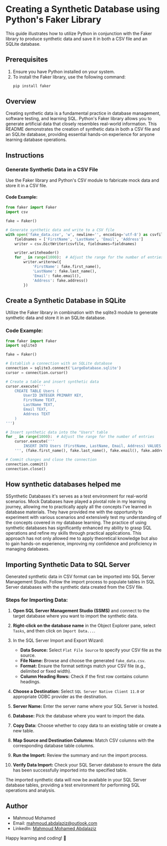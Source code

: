 # Creating a Synthetic Database using Python's Faker Library

This guide illustrates how to utilize Python in conjunction with the Faker library to produce synthetic data and save it in both a CSV file and an SQLite database.

## Prerequisites
1. Ensure you have Python installed on your system.
2. To install the Faker library, use the following command:
    ```sh
    pip install faker
    ```

## Overview

Creating synthetic data is a fundamental practice in database management, software testing, and learning SQL. Python's Faker library allows you to generate artificial data that closely resembles real-world information. This README demonstrates the creation of synthetic data in both a CSV file and an SQLite database, providing essential hands-on experience for anyone learning database operations.

## Instructions

### Generate Synthetic Data in a CSV File

Use the Faker library and Python's CSV module to fabricate mock data and store it in a CSV file.

#### Code Example:

```python
from faker import Faker
import csv

fake = Faker()

# Generate synthetic data and write to a CSV file
with open('fake_data.csv', 'w', newline='', encoding='utf-8') as csvfile:
    fieldnames = ['FirstName', 'LastName', 'Email', 'Address']
    writer = csv.DictWriter(csvfile, fieldnames=fieldnames)

    writer.writeheader()
    for _ in range(1000):  # Adjust the range for the number of entries
        writer.writerow({
            'FirstName': fake.first_name(),
            'LastName': fake.last_name(),
            'Email': fake.email(),
            'Address': fake.address()
        })
```

## Create a Synthetic Database in SQLite
Utilize the Faker library in combination with the sqlite3 module to generate synthetic data and store it in an SQLite database.

### Code Example:

```python
from faker import Faker
import sqlite3

fake = Faker()

# Establish a connection with an SQLite database
connection = sqlite3.connect('LargeDatabase.sqlite')
cursor = connection.cursor()

# Create a table and insert synthetic data
cursor.execute('''
    CREATE TABLE Users (
        UserID INTEGER PRIMARY KEY,
        FirstName TEXT,
        LastName TEXT,
        Email TEXT,
        Address TEXT
    )
''')

# Insert synthetic data into the "Users" table
for _ in range(1000):  # Adjust the range for the number of entries
    cursor.execute('''
        INSERT INTO Users (FirstName, LastName, Email, Address) VALUES (?, ?, ?, ?)
    ''', (fake.first_name(), fake.last_name(), fake.email(), fake.address()))

# Commit changes and close the connection
connection.commit()
connection.close()
```

## How synthetic databases helped me

SSynthetic Databases it's serves as a test environment for real-world scenarios.
Mock Databases have played a pivotal role in my learning journey, allowing me to practically apply all the concepts I've learned in database materials. They have provided me with the opportunity to experiment with various scenarios and extensively test my understanding of the concepts covered in my database learning. The practice of using synthetic databases has significantly enhanced my ability to grasp SQL operations and refine my skills through practical applications. This approach has not only allowed me to apply theoretical knowledge but also to gain hands-on experience, improving my confidence and proficiency in managing databases.

## Importing Synthetic Data to SQL Server

Generated synthetic data in CSV format can be imported into SQL Server Management Studio. Follow the import process to populate tables in SQL Server databases with the synthetic data created from the CSV file.

### Steps for Importing Data:

1. **Open SQL Server Management Studio (SSMS)** and connect to the target database where you want to import the synthetic data.

2. **Right-click on the database name** in the Object Explorer pane, select `Tasks`, and then click on `Import Data...`.

3. In the SQL Server Import and Export Wizard:

    - **Data Source:** Select `Flat File Source` to specify your CSV file as the source.
    - **File Name:** Browse and choose the generated `fake_data.csv`.
    - **Format:** Ensure the format settings match your CSV file (e.g., delimited or fixed width).
    - **Column Heading Rows:** Check if the first row contains column headings.

4. **Choose a Destination:** Select `SQL Server Native Client 11.0` or appropriate ODBC provider as the destination.

5. **Server Name:** Enter the server name where your SQL Server is hosted.

6. **Database:** Pick the database where you want to import the data.

7. **Copy Data:** Choose whether to copy data to an existing table or create a new table.

8. **Map Source and Destination Columns:** Match CSV columns with the corresponding database table columns.

9. **Run the Import:** Review the summary and run the import process.

10. **Verify Data Import:** Check your SQL Server database to ensure the data has been successfully imported into the specified table.

The imported synthetic data will now be available in your SQL Server database tables, providing a test environment for performing SQL operations and analysis.

## Author

- Mahmoud Mohamed
- Email: mahmoud.abdalaziz@outlook.com
- LinkedIn: [Mahmoud Mohamed Abdalaziz](https://www.linkedin.com/in/mahmoud-mohamed-abd/)

Happy learning and coding! 🚀
